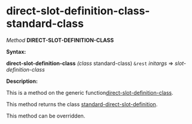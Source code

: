 direct-slot-definition-class-standard-class
===========================================

*Method* **DIRECT-SLOT-DEFINITION-CLASS**

**Syntax:**

**direct-slot-definition-class** *(class* standard-class) `&rest` *initargs* => *slot-definition-class*

**Description:**

This is a method on the generic function[direct-slot-definition-class](/meta-object-protocol/direct-slot-definition-class).

This method returns the class [standard-direct-slot-definition](/meta-object-protocol/class-standard-direct-slot-definition).

This method can be overridden.
